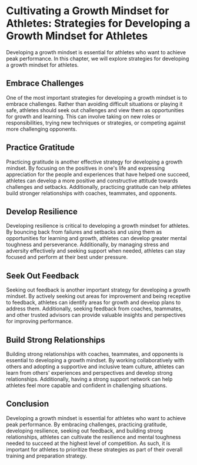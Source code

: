 Cultivating a Growth Mindset for Athletes: Strategies for Developing a Growth Mindset for Athletes
==================================================================================================

Developing a growth mindset is essential for athletes who want to achieve peak performance. In this chapter, we will explore strategies for developing a growth mindset for athletes.

Embrace Challenges
------------------

One of the most important strategies for developing a growth mindset is to embrace challenges. Rather than avoiding difficult situations or playing it safe, athletes should seek out challenges and view them as opportunities for growth and learning. This can involve taking on new roles or responsibilities, trying new techniques or strategies, or competing against more challenging opponents.

Practice Gratitude
------------------

Practicing gratitude is another effective strategy for developing a growth mindset. By focusing on the positives in one's life and expressing appreciation for the people and experiences that have helped one succeed, athletes can develop a more positive and constructive attitude towards challenges and setbacks. Additionally, practicing gratitude can help athletes build stronger relationships with coaches, teammates, and opponents.

Develop Resilience
------------------

Developing resilience is critical to developing a growth mindset for athletes. By bouncing back from failures and setbacks and using them as opportunities for learning and growth, athletes can develop greater mental toughness and perseverance. Additionally, by managing stress and adversity effectively and seeking support when needed, athletes can stay focused and perform at their best under pressure.

Seek Out Feedback
-----------------

Seeking out feedback is another important strategy for developing a growth mindset. By actively seeking out areas for improvement and being receptive to feedback, athletes can identify areas for growth and develop plans to address them. Additionally, seeking feedback from coaches, teammates, and other trusted advisors can provide valuable insights and perspectives for improving performance.

Build Strong Relationships
--------------------------

Building strong relationships with coaches, teammates, and opponents is essential to developing a growth mindset. By working collaboratively with others and adopting a supportive and inclusive team culture, athletes can learn from others' experiences and perspectives and develop strong relationships. Additionally, having a strong support network can help athletes feel more capable and confident in challenging situations.

Conclusion
----------

Developing a growth mindset is essential for athletes who want to achieve peak performance. By embracing challenges, practicing gratitude, developing resilience, seeking out feedback, and building strong relationships, athletes can cultivate the resilience and mental toughness needed to succeed at the highest level of competition. As such, it is important for athletes to prioritize these strategies as part of their overall training and preparation strategy.
